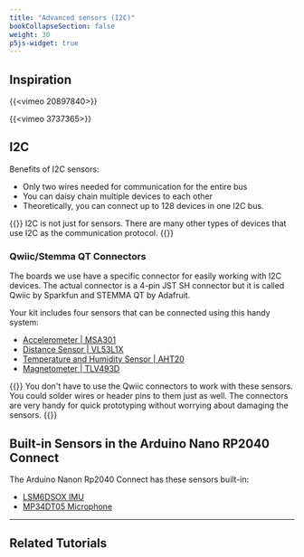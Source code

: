 ```yaml
---
title: "Advanced sensors (I2C)"
bookCollapseSection: false
weight: 30
p5js-widget: true
---
```


## Inspiration

{{<vimeo 20897840>}}

{{<vimeo 3737365>}}

## I2C

Benefits of I2C sensors:
- Only two wires needed for communication for the entire bus
- You can daisy chain multiple devices to each other
- Theoretically, you can connect up to 128 devices in one I2C bus.

{{<hint info>}}
I2C is not just for sensors. There are many other types of devices that use I2C as the communication protocol.
{{</hint>}}

### Qwiic/Stemma QT Connectors

The boards we use have a specific connector for easily working with I2C devices. The actual connector is a 4-pin JST SH connector but it is called Qwiic by Sparkfun and STEMMA QT by Adafruit.

Your kit includes four sensors that can be connected using this handy system:

- [Accelerometer | MSA301](../../../tutorials/arduino-and-electronics/sensors/accelerometer-msa301/)
- [Distance Sensor | VL53L1X](../../../tutorials/arduino-and-electronics/sensors/distance-vl53l1x/)
- [Temperature and Humidity Sensor | AHT20](../../../tutorials/arduino-and-electronics/sensors/temperature-and-humidity-aht20/)
- [Magnetometer | TLV493D](../../../tutorials/arduino-and-electronics/sensors/magnetometer-tlv493d/)

{{<hint info>}}
You don't have to use the Qwiic connectors to work with these sensors. You could solder wires or header pins to them just as well. The connectors are very handy for quick prototyping without worrying about damaging the sensors.
{{</hint>}}

## Built-in Sensors in the Arduino Nano RP2040 Connect

The Arduino Nanon Rp2040 Connect has these sensors built-in:
- [LSM6DSOX IMU](https://www.arduino.cc/reference/en/libraries/arduino_lsm6dsox/)
- [MP34DT05 Microphone](https://docs.arduino.cc/learn/built-in-libraries/pdm)

---

## Related Tutorials